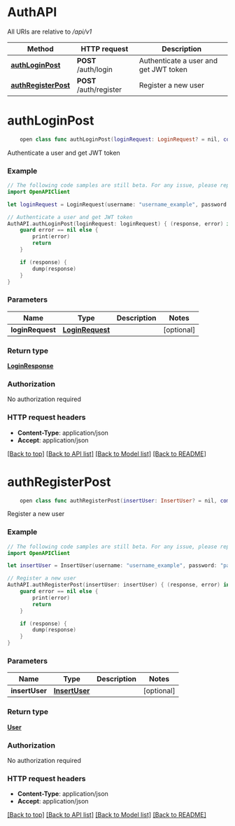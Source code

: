 # AuthAPI

All URIs are relative to */api/v1*

Method | HTTP request | Description
------------- | ------------- | -------------
[**authLoginPost**](AuthAPI.md#authloginpost) | **POST** /auth/login | Authenticate a user and get JWT token
[**authRegisterPost**](AuthAPI.md#authregisterpost) | **POST** /auth/register | Register a new user


# **authLoginPost**
```swift
    open class func authLoginPost(loginRequest: LoginRequest? = nil, completion: @escaping (_ data: LoginResponse?, _ error: Error?) -> Void)
```

Authenticate a user and get JWT token

### Example
```swift
// The following code samples are still beta. For any issue, please report via http://github.com/OpenAPITools/openapi-generator/issues/new
import OpenAPIClient

let loginRequest = LoginRequest(username: "username_example", password: "password_example") // LoginRequest |  (optional)

// Authenticate a user and get JWT token
AuthAPI.authLoginPost(loginRequest: loginRequest) { (response, error) in
    guard error == nil else {
        print(error)
        return
    }

    if (response) {
        dump(response)
    }
}
```

### Parameters

Name | Type | Description  | Notes
------------- | ------------- | ------------- | -------------
 **loginRequest** | [**LoginRequest**](LoginRequest.md) |  | [optional] 

### Return type

[**LoginResponse**](LoginResponse.md)

### Authorization

No authorization required

### HTTP request headers

 - **Content-Type**: application/json
 - **Accept**: application/json

[[Back to top]](#) [[Back to API list]](../README.md#documentation-for-api-endpoints) [[Back to Model list]](../README.md#documentation-for-models) [[Back to README]](../README.md)

# **authRegisterPost**
```swift
    open class func authRegisterPost(insertUser: InsertUser? = nil, completion: @escaping (_ data: User?, _ error: Error?) -> Void)
```

Register a new user

### Example
```swift
// The following code samples are still beta. For any issue, please report via http://github.com/OpenAPITools/openapi-generator/issues/new
import OpenAPIClient

let insertUser = InsertUser(username: "username_example", password: "password_example", displayName: "displayName_example", profilePictureUrl: "profilePictureUrl_example", location: "location_example", latitude: "latitude_example", longitude: "longitude_example") // InsertUser |  (optional)

// Register a new user
AuthAPI.authRegisterPost(insertUser: insertUser) { (response, error) in
    guard error == nil else {
        print(error)
        return
    }

    if (response) {
        dump(response)
    }
}
```

### Parameters

Name | Type | Description  | Notes
------------- | ------------- | ------------- | -------------
 **insertUser** | [**InsertUser**](InsertUser.md) |  | [optional] 

### Return type

[**User**](User.md)

### Authorization

No authorization required

### HTTP request headers

 - **Content-Type**: application/json
 - **Accept**: application/json

[[Back to top]](#) [[Back to API list]](../README.md#documentation-for-api-endpoints) [[Back to Model list]](../README.md#documentation-for-models) [[Back to README]](../README.md)

